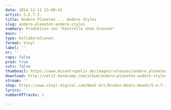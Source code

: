 ```yaml
---
date: 2014-12-11 23:00:41
artist: S.E.T.I.
title: Andere Planeten ... Andere Styles
slug: andere-planeten-andere-styles
summary: Produktion von "Kontrolle ohne Grenzen"
main: ''
type: Kollaborationen
format: Vinyl
label: ''
nr: ''
raps: false
prod: true
cuts: false
thumbnail: https://www.misantropolis.de/images/releases/andere_planeten.jpg
download: http://seti2.bandcamp.com/album/andere-planeten-andere-styles
stream: ''
shop: https://www.vinyl-digital.com/Beat-Art/Broken-Beats-Headz/S-e-T-i-Andere-Planeten-Andere-Styles.html
lyrics: ''
numberOfTracks: 1

---
```



